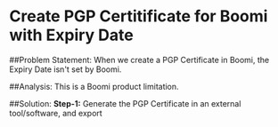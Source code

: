 # Create PGP Certitificate for Boomi with Expiry Date

##Problem Statement:
When we create a PGP Certificate in Boomi, the Expiry Date isn't set by Boomi.

##Analysis:
This is a Boomi product limitation.

##Solution:
**Step-1:** Generate the PGP Certificate in an external tool/software, and export 
